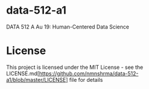 # data-512-a1
DATA 512 A Au 19: Human-Centered Data Science

# License

This project is licensed under the MIT License - see the LICENSE.md[https://github.com/nmnshrma/data-512-a1/blob/master/LICENSE] file for details
